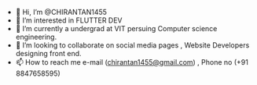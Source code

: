 - 👋 Hi, I’m @CHIRANTAN1455
- 👀 I’m interested in FLUTTER DEV
- 🌱 I’m currently a undergrad at VIT persuing Computer science engineering.
- 💞️ I’m looking to collaborate on social media pages , Website Developers designing front end.
- 📫 How to reach me e-mail (chirantan1455@gmail.com) , Phone no (+91 8847658595)

<!---
CHIRANTAN1455/CHIRANTAN1455 is a ✨ special ✨ repository because its `README.md` (this file) appears on your GitHub profile.
You can click the Preview link to take a look at your changes.
--->
